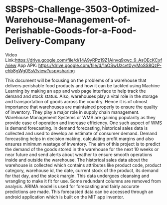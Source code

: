 # SBSPS-Challenge-3503-Optimized-Warehouse-Management-of-Perishable-Goods-for-a-Food-Delivery-Company
Video Link:https://drive.google.com/file/d/14A9yRPz19Z1Ainvq9xwc_9_AsOEcKCxf/view
App APK: https://drive.google.com/file/d/1aOSwUzcvt0yyMoSS8QzP-ehb8gWg0SsV/view?usp=sharing

This document will be focusing on the problems of a warehouse that delivers perishable food products and how it can be tackled using Machine Learning by making an app and web page interface to help track the demand and stock status. Also, warehouses play a vital role in the storage and transportation of goods across the country. Hence it is of utmost importance that warehouses are maintained properly to ensure the quality of inventory. They play a major role in supply chain management. Warehouse Management Systems or WMS are gaining popularity as they provide ease of operation and increase efficiency. One such aspect of WMS is demand forecasting. In demand forecasting, historical sales data is collected and used to develop an estimate of consumer demand. Demand forecasting helps in decision making, calculating profit margins and also ensures minimum wastage of inventory. The aim of this project is to predict the demand of the goods stored in the warehouse for the next 10 weeks or near future and send alerts about weather to ensure
smooth operations inside and outside the warehouse. The historical sales data about the warehouse is collected which contains attributes like product code, product category,
warehouse id, the date, current stock of the product, its demand for that day, and the stock margin. This data undergoes cleansing and wrangling to make it fit for use. Some redundant columns are removed from analysis. ARIMA model is used for forecasting and fairly accurate predictions are made. This forecasted data can be accessed through an android application which is built on the MIT app inventor.

